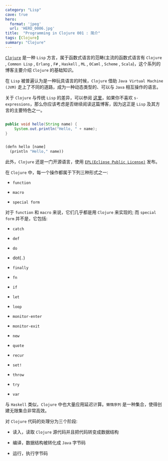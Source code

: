 ```yaml
---
category: "Lisp"
cave: true
hero:
  format: 'jpeg'
  url: 'HERO_0006.jpg'
title:  "Programming in Clojure 001 : 简介"
tags: [Clojure]
summary: "Clojure"
---
```

[`Clojure`](https://clojure.org/downloads) 是一种 `Lisp` 方言，属于函数式语言的范畴(主流的函数式语言有 `Clojure` , `Common Lisp` , `Erlang` , `F#` , `Haskell` , `ML` , `OCaml` , `Scheme` , `Scala`)，这个系列的博客主要介绍 `Clojure` 的基础知识。

在 `Lisp` 被普遍认为是一种玩具语言的时候，`Clojure` 借助 `Java Virtual Machine (JVM)` 走上了不同的道路，成为一种动态类型的、可以与 `Java` 相互操作的语言。

关于 `Clojure` 与传统 `Lisp` 的差异，可以参阅 [这里](https://clojure.org/reference/lisps)，如果你不喜欢 `s-expressions`，那么你应该考虑是否继续阅读这篇博客，因为这正是 `Lisp` 及其方言的主要特色之一。

```java

public void hello(String name) {
    System.out.println("Hello, " + name);
}

```


```lisp

(defn hello [name]
  (println "Hello," name))

```


此外，`Clojure` 还是一门开源语言，使用 [`EPL(Eclipse Public License)`](https://www.eclipse.org/legal/epl-v10.html) 发布。

在 `Clojure` 中，每一个操作都属于下列三种形式之一:

* `function`

* `macro`

* `special form`

对于 `function` 和 `macro` 来说，它们几乎都是用 `Clojure` 来实现的; 而 `special form` 并不是，它包括:

* `catch`

* `def`

* `do`

* dot(`.`)

* `finally`

* `fn`

* `if`

* `let`

* `loop`

* `monitor-enter`

* `monitor-exit`

* `new`

* `quote`

* `recur`

* `set!`

* `throw`

* `try`

* `var`

与 `Haskell` 类似，`Clojure` 中也大量应用延迟计算。`懒惰序列` 是一种集合，使得创建无限集合非常高效。

对 `Clojure` 代码的处理分为三个阶段:

* 读入，读取 `Clojure` 源代码并且把代码转变成数据结构

* 编译，数据结构被转化成 `Java` 字节码

* 运行，执行字节码

